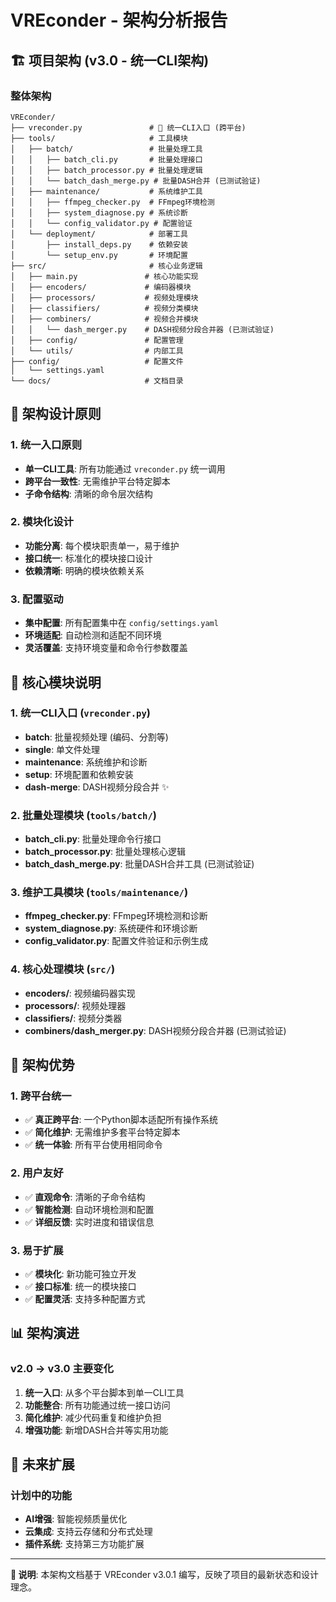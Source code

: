 # VREconder - 架构分析报告

## 🏗️ 项目架构 (v3.0 - 统一CLI架构)

### 整体架构
```
VREconder/
├── vreconder.py               # 🚀 统一CLI入口 (跨平台)
├── tools/                     # 工具模块
│   ├── batch/                 # 批量处理工具
│   │   ├── batch_cli.py       # 批量处理接口
│   │   ├── batch_processor.py # 批量处理逻辑
│   │   └── batch_dash_merge.py # 批量DASH合并 (已测试验证)
│   ├── maintenance/           # 系统维护工具
│   │   ├── ffmpeg_checker.py  # FFmpeg环境检测
│   │   ├── system_diagnose.py # 系统诊断
│   │   └── config_validator.py # 配置验证
│   └── deployment/            # 部署工具
│       ├── install_deps.py    # 依赖安装
│       └── setup_env.py       # 环境配置
├── src/                       # 核心业务逻辑
│   ├── main.py               # 核心功能实现
│   ├── encoders/             # 编码器模块
│   ├── processors/           # 视频处理模块
│   ├── classifiers/          # 视频分类模块
│   ├── combiners/            # 视频合并模块
│   │   └── dash_merger.py    # DASH视频分段合并器 (已测试验证)
│   ├── config/               # 配置管理
│   └── utils/                # 内部工具
├── config/                   # 配置文件
│   └── settings.yaml
└── docs/                     # 文档目录
```

## 🎯 架构设计原则

### 1. 统一入口原则
- **单一CLI工具**: 所有功能通过 `vreconder.py` 统一调用
- **跨平台一致性**: 无需维护平台特定脚本
- **子命令结构**: 清晰的命令层次结构

### 2. 模块化设计
- **功能分离**: 每个模块职责单一，易于维护
- **接口统一**: 标准化的模块接口设计
- **依赖清晰**: 明确的模块依赖关系

### 3. 配置驱动
- **集中配置**: 所有配置集中在 `config/settings.yaml`
- **环境适配**: 自动检测和适配不同环境
- **灵活覆盖**: 支持环境变量和命令行参数覆盖

## 🔧 核心模块说明

### 1. 统一CLI入口 (`vreconder.py`)
- **batch**: 批量视频处理 (编码、分割等)
- **single**: 单文件处理
- **maintenance**: 系统维护和诊断
- **setup**: 环境配置和依赖安装
- **dash-merge**: DASH视频分段合并 ✨

### 2. 批量处理模块 (`tools/batch/`)
- **batch_cli.py**: 批量处理命令行接口
- **batch_processor.py**: 批量处理核心逻辑
- **batch_dash_merge.py**: 批量DASH合并工具 (已测试验证)

### 3. 维护工具模块 (`tools/maintenance/`)
- **ffmpeg_checker.py**: FFmpeg环境检测和诊断
- **system_diagnose.py**: 系统硬件和环境诊断
- **config_validator.py**: 配置文件验证和示例生成

### 4. 核心处理模块 (`src/`)
- **encoders/**: 视频编码器实现
- **processors/**: 视频处理器
- **classifiers/**: 视频分类器
- **combiners/dash_merger.py**: DASH视频分段合并器 (已测试验证)

## 🚀 架构优势

### 1. 跨平台统一
- ✅ **真正跨平台**: 一个Python脚本适配所有操作系统
- ✅ **简化维护**: 无需维护多套平台特定脚本
- ✅ **统一体验**: 所有平台使用相同命令

### 2. 用户友好
- ✅ **直观命令**: 清晰的子命令结构
- ✅ **智能检测**: 自动环境检测和配置
- ✅ **详细反馈**: 实时进度和错误信息

### 3. 易于扩展
- ✅ **模块化**: 新功能可独立开发
- ✅ **接口标准**: 统一的模块接口
- ✅ **配置灵活**: 支持多种配置方式

## 📊 架构演进

### v2.0 → v3.0 主要变化
1. **统一入口**: 从多个平台脚本到单一CLI工具
2. **功能整合**: 所有功能通过统一接口访问
3. **简化维护**: 减少代码重复和维护负担
4. **增强功能**: 新增DASH合并等实用功能

## 🔮 未来扩展

### 计划中的功能
- **AI增强**: 智能视频质量优化
- **云集成**: 支持云存储和分布式处理
- **插件系统**: 支持第三方功能扩展

---

**📝 说明**: 本架构文档基于 VREconder v3.0.1 编写，反映了项目的最新状态和设计理念。 